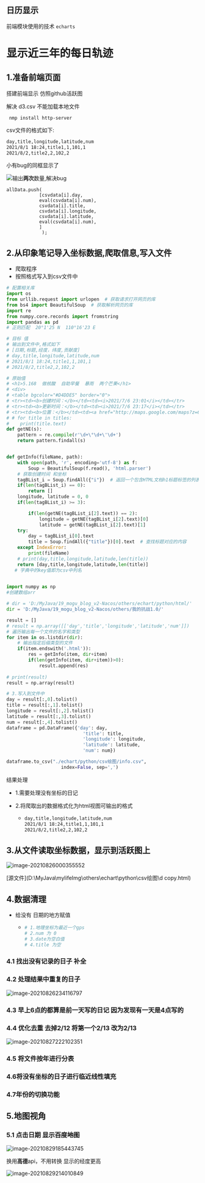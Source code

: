 ## 日历显示

前端模块使用的技术 `echarts`

# 显示近三年的每日轨迹

## 1.准备前端页面

搭建前端显示   仿照github活跃图

解决 d3.csv 不能加载本地文件

` nmp install http-server`

csv文件的格式如下:

```bash
day,title,longitude,latitude,num
2021/8/1 18:24,title1,1,101,1
2021/8/2,title2,2,102,2
```

小有bug的同框显示了

![](D:\MyJava\mylifeImg\others\img\image-20210825171252438.png)输出**两次**数量,解决bug

```bashallData.push(
allData.push(
            [csvdata[i].day,
            eval(csvdata[i].num),
            csvdata[i].title,
            csvdata[i].longitude,
            csvdata[i].latitude,
            eval(csvdata[i].num),
            ]
             );
```

## 2.从印象笔记导入坐标数据,爬取信息,写入文件

- 爬取程序
- 按照格式写入到csv文件中

```python
# 配置相关库
import os
from urllib.request import urlopen  # 获取请求打开网页的库
from bs4 import BeautifulSoup  # 获取解析网页的库
import re
from numpy.core.records import fromstring
import pandas as pd
# 正则匹配  20°1'25 N  110°16'23 E

# 目标 值
# 输出到文件中,格式如下
# [日期,标题,经度，纬度,贡献度]
# day,title,longitude,latitude,num
# 2021/8/1 18:24,title1,1,101,1
# 2021/8/2,title2,2,102,2

# 原始值
# <h1>5.168  做核酸  自助早餐  暴雨  两个芒果</h1>
# <div>
# <table bgcolor="#D4DDE5" border="0">
# <tr><td><b>创建时间：</b></td><td><i>2021/7/6 23:01</i></td></tr>
# <tr><td><b>更新时间：</b></td><td><i>2021/7/6 23:17</i></td></tr>
# <tr><td><b>位置：</b></td><td><a href="http://maps.google.com/maps?z=6&q=20.023900,110.269000"><i>20°1'26 N  110°16'8 E</i></a></td></tr>
# # for title in titles:
# 	 print(title.text)
def getNE(s):
    pattern = re.compile(r'\d+\°\d+\'\d+')
    return pattern.findall(s)


def getInfo(fileName, path):
    with open(path, 'r', encoding='utf-8') as f:
        Soup = BeautifulSoup(f.read(), 'html.parser')
    # 获取创建时间 和坐标
    tagBList_i = Soup.findAll({"i"})  # 返回一个包含HTML文档h1标题标签的列表
    if(len(tagBList_i) == 0):
        return []
    longitude, latitude = 0, 0
    if(len(tagBList_i) >= 3):

        if(len(getNE(tagBList_i[2].text)) == 2):
            longitude = getNE(tagBList_i[2].text)[0]
            latitude = getNE(tagBList_i[2].text)[1]
    try:
        day = tagBList_i[0].text
        title = Soup.findAll({"title"})[0].text  # 查找标题对应的内容
    except IndexError:
        print(fileName)
    # print(day,title,longitude,latitude,len(title))
    return [day,title,longitude,latitude,len(title)]
   # 字典中的key值即为csv中列名
   

import numpy as np
#创建数组arr

# dir = 'D:/MyJava/19_mogu_blog_v2-Nacos/others/echart/python/html/'
dir = 'D:/MyJava/19_mogu_blog_v2-Nacos/others/我的抗战1.0/'

result = []
# result = np.array([['day','title','longitude','latitude','num']])
# 遍历输出每一个文件的名字和类型
for item in os.listdir(dir):
    # 输出指定后缀类型的文件
    if(item.endswith('.html')):
        res = getInfo(item, dir+item)
        if(len(getInfo(item, dir+item))>0):
            result.append(res)
        
# print(result)
result = np.array(result)

# 3.写入到文件中
day = result[:,0].tolist()
title = result[:,1].tolist()
longitude = result[:,2].tolist()
latitude = result[:,3].tolist()
num = result[:,4].tolist()
dataframe = pd.DataFrame({'day': day,
                            'title': title,
                            'longitude': longitude,
                            'latitude': latitude,
                            'num': num})

dataframe.to_csv("./echart/python/csv绘图/info.csv",
                    index=False, sep=',')
```

结果处理

- 1.需要处理没有坐标的日记

- 2.将爬取出的数据格式化为html视图可输出的格式

  - ```bash
    day,title,longitude,latitude,num
    2021/8/1 18:24,title1,1,101,1
    2021/8/2,title2,2,102,2
    ```

## 3.从文件读取坐标数据，显示到活跃图上

![image-20210826000355552](D:\MyJava\mylifeImg\others\img\image-20210826000355552.png)

[源文件](D:\MyJava\mylifeImg\others\echart\python\csv绘图\d copy.html)

## 4.数据清理

- 给没有 日期的地方赋值

  - ```bash
    # 1.地理坐标为最近一个gps
    # 2.num 为 0
    # 3.date为空白值
    # 4.title 为空
    ```

### 4.1 找出没有记录的日子 补全

### 4.2 处理结果中重复的日子

![image-20210826234116797](D:\MyJava\mylifeImg\others\img\image-20210826234116797.png)

### 4.3 早上6点的都算是前一天写的日记 因为发现有一天是4点写的

### 4.4 优化去重  去掉2/12   将第一个2/13 改为2/13

![image-20210827222102351](D:\MyJava\mylifeImg\others\img\image-20210827222102351.png)

### 4.5 **将文件按年进行分表**

###  4.6将没有坐标的日子进行临近线性填充

### 4.7年份的切换功能

## 5.地图视角

### 5.1 点击日期 显示~~百度地图~~

![image-20210829185443745](D:\MyJava\mylifeImg\others\img\image-20210829185443745.png)

换用**高德**api，不用转换 显示的经度更高

![image-20210829214010849](D:\MyJava\mylifeImg\others\img\image-20210829214010849.png)
